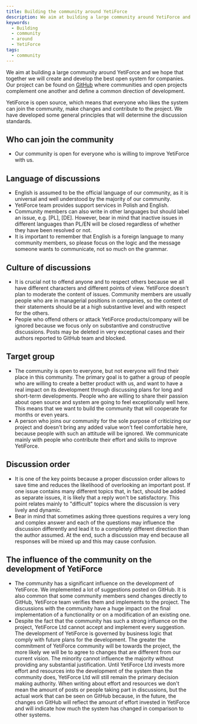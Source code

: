 ```yaml
---
title: Building the community around YetiForce
description: We aim at building a large community around YetiForce and we hope that together we will create and develop the best open system for companies.
keywords:
  - Building
  - community
  - around
  - YetiForce
tags:
  - community
---
```


We aim at building a large community around YetiForce and we hope that together we will create and develop the best open system for companies. Our project can be found on [GitHub](https://github.com/YetiForceCompany/YetiForceCRM) where communities and open projects complement one another and define a common direction of development.

YetiForce is open source, which means that everyone who likes the system can join the community, make changes and contribute to the project. We have developed some general principles that will determine the discussion standards.

## Who can join the community

- Our community is open for everyone who is willing to improve YetiForce with us.

## Language of discussions

- English is assumed to be the official language of our community, as it is universal and well understood by the majority of our community.
- YetiForce team provides support services in Polish and English.
- Community members can also write in other languages but should label an issue, e.g. [PL], [DE]. However, bear in mind that inactive issues in different languages than PL/EN will be closed regardless of whether they have been resolved or not.
- It is important to remember that English is a foreign language to many community members, so please focus on the logic and the message someone wants to communicate, not so much on the grammar.

## Culture of discussions

- It is crucial not to offend anyone and to respect others because we all have different characters and different points of view. YetiForce doesn't plan to moderate the content of issues. Community members are usually people who are in managerial positions in companies, so the content of their statements should be at a high substantive level and with respect for the others.
- People who offend others or attack YetiForce products/company will be ignored because we focus only on substantive and constructive discussions. Posts may be deleted in very exceptional cases and their authors reported to GitHub team and blocked.

## Target group

- The community is open to everyone, but not everyone will find their place in this community. The primary goal is to gather a group of people who are willing to create a better product with us, and want to have a real impact on its development through discussing plans for long and short-term developments. People who are willing to share their passion about open source and system are going to feel exceptionally well here. This means that we want to build the community that will cooperate for months or even years.
- A person who joins our community for the sole purpose of criticizing our project and doesn't bring any added value won't feel comfortable here, because people with such an attitude will be ignored. We communicate mainly with people who contribute their effort and skills to improve YetiForce.

## Discussion order

- It is one of the key points because a proper discussion order allows to save time and reduces the likelihood of overlooking an important post. If one issue contains many different topics that, in fact, should be added as separate issues, it is likely that a reply won't be satisfactory. This point relates mainly to "difficult" topics where the discussion is very lively and dynamic.
- Bear in mind that sometimes asking three questions requires a very long and complex answer and each of the questions may influence the discussion differently and lead it to a completely different direction than the author assumed. At the end, such a discussion may end because all responses will be mixed up and this may cause confusion.

## The influence of the community on the development of YetiForce

- The community has a significant influence on the development of YetiForce. We implemented a lot of suggestions posted on GitHub. It is also common that some community members send changes directly to GitHub, YetiForce team verifies them and implements to the project. The discussions with the community have a huge impact on the final implementation of a functionality or on a modification of an existing one.
- Despite the fact that the community has such a strong influence on the project, YetiForce Ltd cannot accept and implement every suggestion. The development of YetiForce is governed by business logic that comply with future plans for the development. The greater the commitment of YetiForce community will be towards the project, the more likely we will be to agree to changes that are different from our current vision. The minority cannot influence the majority without providing any substantial justification. Until YetiForce Ltd invests more effort and resources into the development of the system than the community does, YetiForce Ltd will still remain the primary decision making authority. When writing about effort and resources we don't mean the amount of posts or people taking part in discussions, but the actual work that can be seen on GitHub because, in the future, the changes on GitHub will reflect the amount of effort invested in YetiForce and will indicate how much the system has changed in comparison to other systems.
